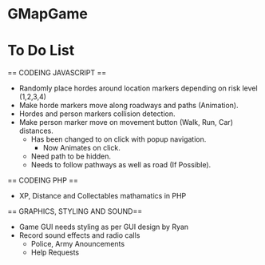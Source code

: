 GMapGame
========


To Do List
========
== CODEING JAVASCRIPT ==
- Randomly place hordes around location markers depending on risk level (1,2,3,4)
- Make horde markers move along roadways and paths (Animation).
- Hordes and person markers collision detection.
- Make person marker move on movement button (Walk, Run, Car) distances. 
	- Has been changed to on click with popup navigation.
		* Now Animates on click.
	- Need path to be hidden.
	- Needs to follow pathways as well as road (If Possible).

== CODEING PHP ==
- XP, Distance and Collectables mathamatics in PHP

== GRAPHICS, STYLING AND SOUND==
- Game GUI needs styling as per GUI design by Ryan
- Record sound effects and radio calls
	* Police, Army Anouncements
	* Help Requests

